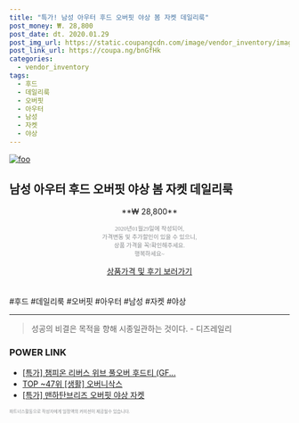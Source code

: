 ```yaml
--- 
title: "특가! 남성 아우터 후드 오버핏 야상 봄 자켓 데일리룩" 
post_money: ₩. 28,800 
post_date: dt. 2020.01.29 
post_img_url: https://static.coupangcdn.com/image/vendor_inventory/images/2019/03/25/11/8/bb6f7353-6791-46a4-bc54-585d5217e5ac.jpg 
post_link_url: https://coupa.ng/bnGfHk 
categories: 
  - vendor_inventory 
tags: 
  - 후드 
  - 데일리룩 
  - 오버핏 
  - 아우터 
  - 남성 
  - 자켓 
  - 야상 
--- 
```

[![foo](https://static.coupangcdn.com/image/vendor_inventory/images/2019/03/25/11/8/bb6f7353-6791-46a4-bc54-585d5217e5ac.jpg)](https://coupa.ng/bnGfHk) 

## 남성 아우터 후드 오버핏 야상 봄 자켓 데일리룩 
<p style="text-align: center;">**₩ 28,800**</p> 
<p style="text-align: center;"><span style="color: #898c8f; font-family: Georgia,Times,serif; font-size: 0.75em;">2020년01월29일에 작성되어, <br>가격변동 및 추가할인이 있을 수 있으니,<br> 상품 가격을 꼭!확인해주세요.<br>행복하세요~</span> 
</p>	 
<div markdown="0" style="text-align: center;"><a href="https://coupa.ng/bnGfHk" class="btn btn--success">상품가격 및 후기 보러가기</a></div> 
<br><br> 
  #후드 #데일리룩 #오버핏 #아우터 #남성 #자켓 #야상 
<hr> 

> 성공의 비결은 목적을 향해 시종일관하는 것이다. - 디즈레일리 


### POWER LINK

* <a href="https://blog.naver.com/sakai111/221787863351" target="_blank">[특가] 챔피온 리버스 위브 풀오버 후드티 (GF...</a>
* <a href="https://blog.naver.com/fasyy4321/221778213627" target="_blank"> TOP ~47위 [생활] 오버니삭스</a>
* <a href="https://blog.naver.com/santokki14/221790265786" target="_blank">[특가] 맨하탄브리즈 오버핏 야상 자켓</a>

<span style="color: #898c8f; font-family: Georgia,Times,serif; font-size: 0.55em;">파트너스활동으로 작성자에게 일정액의 커미션이 제공될수 있습니다.</span> 
